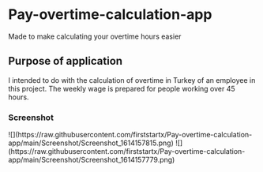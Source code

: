 # Pay-overtime-calculation-app

Made to make calculating your overtime hours easier

<h2>Purpose of application</h2>
<p>I intended to do with the calculation of overtime in Turkey of an employee in this project. The weekly wage is prepared for people working over 45 hours.</p>

<h3>Screenshot</h3>
![](https://raw.githubusercontent.com/firststartx/Pay-overtime-calculation-app/main/Screenshot/Screenshot_1614157815.png)
![](https://raw.githubusercontent.com/firststartx/Pay-overtime-calculation-app/main/Screenshot/Screenshot_1614157779.png)

